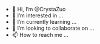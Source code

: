 - 👋 Hi, I’m @CrystaZuo
- 👀 I’m interested in ...
- 🌱 I’m currently learning ...
- 💞️ I’m looking to collaborate on ...
- 📫 How to reach me ...

<!---
CrystaZuo/CrystaZuo is a ✨ special ✨ repository because its `README.md` (this file) appears on your GitHub profile.
You can click the Preview link to take a look at your changes.
--->
